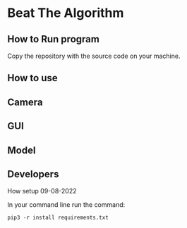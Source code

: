 # Beat The Algorithm

## How to Run program

Copy the repository with the source code on your machine.

## How to use

## Camera

## GUI

## Model

## Developers

How setup 09-08-2022

In your command line run the command:

`pip3 -r install requirements.txt`
